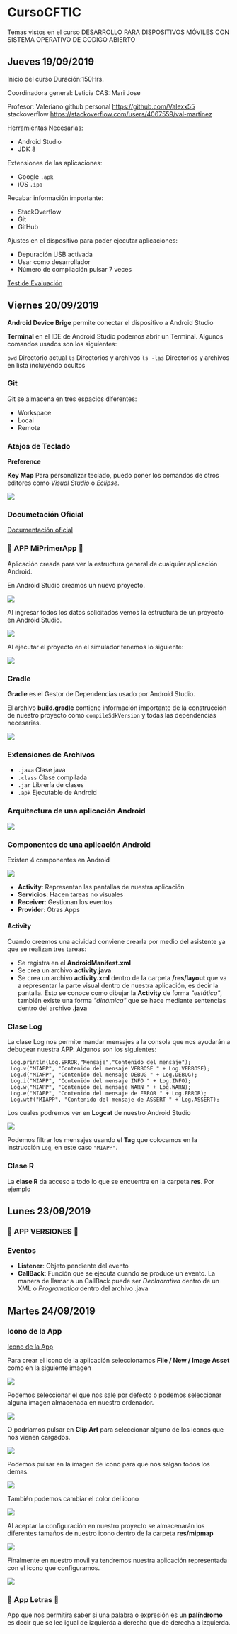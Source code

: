 # CursoCFTIC
Temas vistos en el curso DESARROLLO PARA DISPOSITIVOS MÓVILES CON SISTEMA OPERATIVO DE CODIGO ABIERTO

## Jueves 19/09/2019

Inicio del curso 
Duración:150Hrs.

Coordinadora general: Leticia
CAS: Mari Jose

Profesor: Valeriano
github personal https://github.com/Valexx55
stackoverflow https://stackoverflow.com/users/4067559/val-martinez

Herramientas Necesarias:
* Android Studio
* JDK 8

Extensiones de las aplicaciones:
* Google `.apk`
* iOS `.ipa`

Recabar información importante:
* StackOverflow
* Git
* GitHub

Ajustes en el dispositivo para poder ejecutar aplicaciones:
* Depuración USB activada
* Usar como desarrollador
* Número de compilación pulsar 7 veces

[Test de Evaluación](https://github.com/adolfodelarosamovil/CursoCFTIC/blob/master/Documentacion/TEST_TICAPP.doc)

## Viernes 20/09/2019

**Android Device Brige** permite conectar el dispositivo a Android Studio

**Terminal** en el IDE de Android Studio podemos abrir un Terminal.
Algunos comandos usados son los siguientes:

`pwd` Directorio actual
`ls`  Directorios y archivos
`ls -las` Directorios y archivos en lista incluyendo ocultos

### Git
Git se almacena en tres espacios diferentes:

* Workspace
* Local
* Remote

### Atajos de Teclado

**Preference**

   **Key Map** Para personalizar teclado, puedo poner los comandos de otros editores como *Visual Studio* o *Eclipse*.
   
   <img src="/imgDocumentacion/create_newproject.png">
   
### Documetación Oficial

[Documentación oficial](https://developer.android.com/)

### :iphone: APP MiPrimerApp :iphone:

Aplicación creada para ver la estructura general de cualquier aplicación Android.

En Android Studio creamos un nuevo proyecto.

<img src="/imgDocumentacion/create_newproject.png">

Al ingresar todos los datos solicitados vemos la estructura de un proyecto en Android Studio.

<img src="/imgDocumentacion/structure_project.png">

Al ejecutar el proyecto en el simulador tenemos lo siguiente:

<img src="/imgDocumentacion/myapplication1_ejecucion.png">

### Gradle

**Gradle** es el Gestor de Dependencias usado por Android Studio.

El archivo **build.gradle** contiene información importante de la construcción de nuestro proyecto como `compileSdkVersion` y todas las dependencias necesarias.

<img src="/imgDocumentacion/build_gradle.png">

### Extensiones de Archivos

* `.java` Clase java
* `.class` Clase compilada
* `.jar` Librería de clases
* `.apk` Ejecutable de Android

### Arquitectura de una aplicación Android

<img src="/imgDocumentacion/pila-software-android.png">

### Componentes de una aplicación Android

Existen 4 componentes en Android

<img src="/imgDocumentacion/componentes.png">

* **Activity**: Representan las pantallas de nuestra aplicación
* **Servicios**: Hacen tareas no visuales
* **Receiver**: Gestionan los eventos
* **Provider**: Otras Apps

#### Activity

Cuando creemos una acividad conviene crearla por medio del asistente ya que se realizan tres tareas:

* Se registra en el **AndroidManifest.xml**
* Se crea un archivo **activity.java**
* Se crea un archivo **activity.xml** dentro de la carpeta **/res/layout** que va a representar la parte visual dentro de nuestra aplicación, es decir la pantalla. Esto se conoce como dibujar la **Activity** de forma *"estática"*, también existe una forma *"dinámica"* que se hace mediante sentencias dentro del archivo **.java**

### Clase Log

La clase Log nos permite mandar mensajes a la consola que nos ayudarán a debugear nuestra APP. Algunos son los siguientes:

```
 Log.println(Log.ERROR,"Mensaje","Contenido del mensaje");
 Log.v("MIAPP", "Contenido del mensaje VERBOSE " + Log.VERBOSE);
 Log.d("MIAPP", "Contenido del mensaje DEBUG " + Log.DEBUG);
 Log.i("MIAPP", "Contenido del mensaje INFO " + Log.INFO);
 Log.w("MIAPP", "Contenido del mensaje WARN " + Log.WARN);
 Log.e("MIAPP", "Contenido del mensaje de ERROR " + Log.ERROR);
 Log.wtf("MIAPP", "Contenido del mensaje de ASSERT " + Log.ASSERT);
```

Los cuales podremos ver en **Logcat** de nuestro Android Studio

<img src="/imgDocumentacion/log.png">

Podemos filtrar los mensajes usando el **Tag** que colocamos en la instrucción `Log`, en este caso `"MIAPP"`.

### Clase R

La **clase R** da acceso a todo lo que se encuentra en la carpeta **res**. Por ejemplo

## Lunes 23/09/2019

### :iphone: APP VERSIONES :iphone:

### Eventos

* **Listener**: Objeto pendiente del evento
* **CallBack**: Función que se ejecuta cuando se produce un evento. La manera de llamar a un CallBack puede ser *Declaarativa* dentro de un XML o *Programatica* dentro del archivo .java

## Martes 24/09/2019

### Icono de la App

[Icono de la App](https://developer.android.com/studio/write/image-asset-studio?hl=es-419)

Para crear el icono de la aplicación seleccionamos **File / New / Image Asset** como en la siguiente imagen

<img src="/imgDocumentacion/image_asset.png">

Podemos seleccionar el que nos sale por defecto o podemos seleccionar alguna imagen almacenada en nuestro ordenador.

<img src="/imgDocumentacion/image_asset_configure.png">	

O podríamos pulsar en **Clip Art** para seleccionar alguno de los iconos que nos vienen cargados.

<img src="/imgDocumentacion/image_asset_configure_2.png">

Podemos pulsar en la imagen de icono para que nos salgan todos los demas.

<img src="/imgDocumentacion/select_icon.png">

También podemos cambiar el color del icono

<img src="/imgDocumentacion/image_asset_configure_3.png">

Al aceptar la configuración en nuestro proyecto se almacenarán los diferentes tamaños de nuestro icono dentro de la carpeta **res/mipmap**

<img src="/imgDocumentacion/mipmap.png">

Finalmente en nuestro movil ya tendremos nuestra aplicación representada con el icono que configuramos.

<img src="/imgDocumentacion/app_icon.png">

### :iphone: App Letras :iphone:

App que nos permitira saber si una palabra o expresión es un **palíndromo** es decir que se lee igual de izquierda a derecha que de derecha a izquierda.




